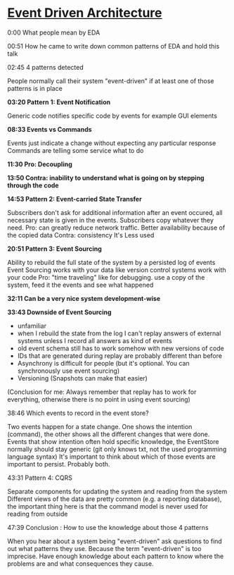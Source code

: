 # [Event Driven Architecture](https://www.youtube.com/watch?v=STKCRSUsyP0&t=1892s)

0:00 What people mean by EDA

00:51 How he came to write down common patterns of EDA and hold this talk

02:45 4 patterns detected

People normally call their system "event-driven" if at least one of those patterns is in place

**03:20 Pattern 1: Event Notification**

Generic code notifies specific code by events for example GUI elements

**08:33 Events vs Commands**

Events just indicate a change without expecting any particular response Commands are telling some
service what to do

**11:30 Pro: Decoupling**

**13:50 Contra: inability to understand what is going on by stepping through the code**

**14:53 Pattern 2: Event-carried State Transfer**

Subscribers don't ask for additional information after an event occured, all necessary state is
given in the events. Subscribers copy whatever they need. Pro: can greatly reduce network traffic.
Better availability because of the copied data Contra: consistency It's Less used

**20:51 Pattern 3: Event Sourcing**

Ability to rebuild the full state of the system by a persisted log of events Event Sourcing works
with your data like version control systems work with your code Pro: "time traveling" like for
debugging. use a copy of the system, feed it the events and see what happened

**32:11 Can be a very nice system development-wise**

**33:43 Downside of Event Sourcing**

- unfamiliar
- when I rebuild the state from the log I can't replay answers of external systems unless I record all answers as kind of events
- old event schema still has to work somehow with new versions of code
- IDs that are generated during replay are probably different than before
- Asynchrony is difficult for people (but it's optional. You can synchronously use event sourcing)
- Versioning (Snapshots can make that easier)

(Conclusion for me: Always remember that replay has to work for everything, otherwise there is no
point in using event sourcing)

38:46 Which events to record in the event store?

Two events happen for a state change. One shows the intention (command), the other shows all the
different changes that were done. Events that show intention often hold specific knowledge, the
EventStore normally should stay generic (git only knows txt, not the used programming language
syntax) It's important to think about which of those events are important to persist. Probably both.

43:31 Pattern 4: CQRS

Separate components for updating the system and reading from the system Different views of the data
are pretty common (e.g. a reporting database), the important thing here is that the command model is
never used for reading from outside

47:39 Conclusion : How to use the knowledge about those 4 patterns

When you hear about a system being "event-driven" ask questions to find out what patterns they use.
Because the term "event-driven" is too imprecise. Have enough knowledge about each pattern to know
where the problems are and what consequences they cause.
